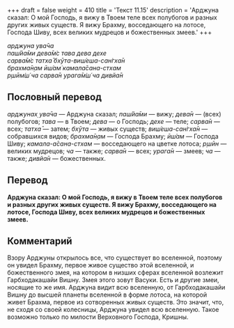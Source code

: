 +++
draft = false
weight = 410
title = 'Текст 11.15'
description = 'Арджуна сказал: О мой Господь, я вижу в Твоем теле всех полубогов и разных других живых существ. Я вижу Брахму, восседающего на лотосе, Господа Шиву, всех великих мудрецов и божественных змеев.'
+++

_арджуна ува̄ча  
паш́йа̄ми дева̄м̇с тава дева дехе  
сарва̄м̇с татха̄ бхӯта-виш́еша-сан̇гха̄н  
брахма̄н̣ам ӣш́ам̇ камала̄сана-стхам  
р̣шӣм̇ш́ ча сарва̄н урага̄м̇ш́ ча дивйа̄н_

## Пословный перевод

_арджунах̣_ _ува̄ча_ — Арджуна сказал; _паш́йа̄ми_ — вижу; _дева̄н_ — (всех) полубогов; _тава_ — в Твоем; _дева_ — о Господь; _дехе_ — теле; _сарва̄н_ — всех; _татха̄_ — затем; _бхӯта_ — живых существ; _виш́еша_\-_сан̇гха̄н_ — собравшихся видов; _брахма̄н̣ам_ — Господа Брахму; _ӣш́ам_ — Господа Шиву; _камала_\-_а̄сана_\-_стхам_ — восседающего на цветке лотоса; _р̣шӣн_ — великих мудрецов; _ча_ — также; _сарва̄н_ — всех; _урага̄н_ — змеев; _ча_ — также; _дивйа̄н_ — божественных.

## Перевод

**Арджуна сказал: О мой Господь, я вижу в Твоем теле всех полубогов и разных других живых существ. Я вижу Брахму, восседающего на лотосе, Господа Шиву, всех великих мудрецов и божественных змеев.**

## Комментарий

Взору Арджуны открылось все, что существует во вселенной, поэтому он увидел Брахму, первое живое существо этой вселенной, и божественного змея, на котором в низших сферах вселенной возлежит Гарбходакашайи Вишну. Змея этого зовут Васуки. Есть и другие змеи, носящие то же имя. Арджуна видит всю вселенную, от Гарбходакашайи Вишну до высшей планеты вселенной в форме лотоса, на которой живет Брахма, первое из сотворенных живых существ. Это значит, что, не сходя со своей колесницы, Арджуна увидел всю вселенную. Такое возможно только по милости Верховного Господа, Кришны.
